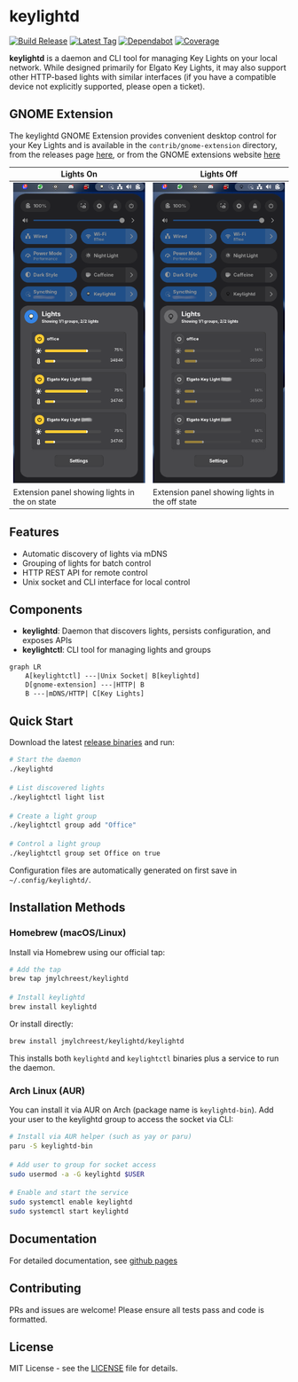 # keylightd

[![Build Release](https://github.com/jmylchreest/keylightd/actions/workflows/build-release.yml/badge.svg)](https://github.com/jmylchreest/keylightd/actions/workflows/build-release.yml)
[![Latest Tag](https://badgen.net/github/tag/jmylchreest/keylightd)](https://github.com/jmylchreest/keylightd/releases)
[![Dependabot](https://badgen.net/github/dependabot/jmylchreest/keylightd)](https://dependabot.com)
[![Coverage](https://badgen.net/codecov/c/github/jmylchreest/keylightd)](https://codecov.io/gh/jmylchreest/keylightd)

**keylightd** is a daemon and CLI tool for managing Key Lights on your local network. While designed primarily for Elgato Key Lights, it may also support other HTTP-based lights with similar interfaces (if you have a compatible device not explicitly supported, please open a ticket).

## GNOME Extension
The keylightd GNOME Extension provides convenient desktop control for your Key Lights and is available in the `contrib/gnome-extension` directory, from the releases page [here](https://github.com/jmylchreest/keylightd/releases), or from the GNOME extensions website [here](https://extensions.gnome.org/extension/8185/keylightd-control/)

| Lights On | Lights Off |
|-----------|------------|
| ![Extension On](docs/docs/assets/screenshots/extension-on.png) | ![Extension Off](docs/docs/assets/screenshots/extension-off.png) |
| Extension panel showing lights in the on state | Extension panel showing lights in the off state |

## Features
- Automatic discovery of lights via mDNS
- Grouping of lights for batch control
- HTTP REST API for remote control
- Unix socket and CLI interface for local control

## Components
- **keylightd**: Daemon that discovers lights, persists configuration, and exposes APIs
- **keylightctl**: CLI tool for managing lights and groups

```mermaid
graph LR
    A[keylightctl] ---|Unix Socket| B[keylightd]
    D[gnome-extension] ---|HTTP| B
    B ---|mDNS/HTTP| C[Key Lights]
```

## Quick Start

Download the latest [release binaries](https://github.com/jmylchreest/keylightd/releases) and run:

```bash
# Start the daemon
./keylightd

# List discovered lights
./keylightctl light list

# Create a light group
./keylightctl group add "Office"

# Control a light group
./keylightctl group set Office on true
```

Configuration files are automatically generated on first save in `~/.config/keylightd/`.

## Installation Methods

### Homebrew (macOS/Linux)
Install via Homebrew using our official tap:

```bash
# Add the tap
brew tap jmylchreest/keylightd

# Install keylightd
brew install keylightd
```

Or install directly:
```bash
brew install jmylchreest/keylightd/keylightd
```

This installs both `keylightd` and `keylightctl` binaries plus a service to run the daemon.

### Arch Linux (AUR)
You can install it via AUR on Arch (package name is `keylightd-bin`). Add your user to the keylightd group to access the socket via CLI:

```bash
# Install via AUR helper (such as yay or paru)
paru -S keylightd-bin

# Add user to group for socket access
sudo usermod -a -G keylightd $USER

# Enable and start the service
sudo systemctl enable keylightd
sudo systemctl start keylightd
```

## Documentation
For detailed documentation, see [github pages](https://jmylchreest.github.io/keylightd/)

## Contributing
PRs and issues are welcome! Please ensure all tests pass and code is formatted.

## License
MIT License - see the [LICENSE](LICENSE) file for details.
